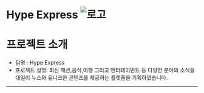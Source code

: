 # Hype Express ![로고](https://user-images.githubusercontent.com/80263801/204437496-6b6c193b-21a0-44c2-9f50-43218ca2baf7.png)


# 프로젝트 소개
* 팀명 : Hype Express
* 프로젝트 설명: 최신 패션,음식,여행 그리고 엔터테이먼트 등 다양한 분야의 소식을 데일리 뉴스와 유니크한 콘텐츠를 제공하는 플랫폼을 기획하였습니다.


---
